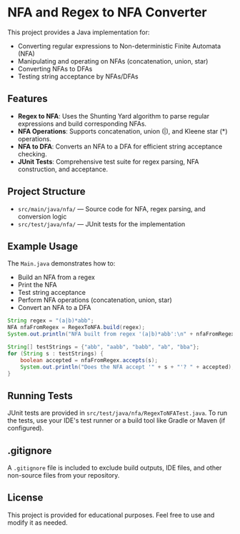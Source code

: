 # NFA and Regex to NFA Converter

This project provides a Java implementation for:
- Converting regular expressions to Non-deterministic Finite Automata (NFA)
- Manipulating and operating on NFAs (concatenation, union, star)
- Converting NFAs to DFAs
- Testing string acceptance by NFAs/DFAs

## Features
- **Regex to NFA**: Uses the Shunting Yard algorithm to parse regular expressions and build corresponding NFAs.
- **NFA Operations**: Supports concatenation, union (|), and Kleene star (*) operations.
- **NFA to DFA**: Converts an NFA to a DFA for efficient string acceptance checking.
- **JUnit Tests**: Comprehensive test suite for regex parsing, NFA construction, and acceptance.

## Project Structure
- `src/main/java/nfa/` — Source code for NFA, regex parsing, and conversion logic
- `src/test/java/nfa/` — JUnit tests for the implementation


## Example Usage
The `Main.java` demonstrates how to:
- Build an NFA from a regex
- Print the NFA
- Test string acceptance
- Perform NFA operations (concatenation, union, star)
- Convert an NFA to a DFA

```java
String regex = "(a|b)*abb";
NFA nfaFromRegex = RegexToNFA.build(regex);
System.out.println("NFA built from regex '(a|b)*abb':\n" + nfaFromRegex);

String[] testStrings = {"abb", "aabb", "babb", "ab", "bba"};
for (String s : testStrings) {
    boolean accepted = nfaFromRegex.accepts(s);
    System.out.println("Does the NFA accept '" + s + "'? " + accepted);
}
```

## Running Tests
JUnit tests are provided in `src/test/java/nfa/RegexToNFATest.java`.
To run the tests, use your IDE's test runner or a build tool like Gradle or Maven (if configured).

## .gitignore
A `.gitignore` file is included to exclude build outputs, IDE files, and other non-source files from your repository.

## License
This project is provided for educational purposes. Feel free to use and modify it as needed. 